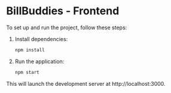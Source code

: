 # BillBuddies - Frontend

To set up and run the project, follow these steps:

1. Install dependencies:
   ```bash
   npm install
2. Run the application:
    ```bash
    npm start

This will launch the development server at http://localhost:3000.